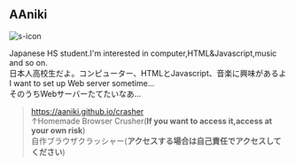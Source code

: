 ## AAniki
![s-icon](https://github.com/user-attachments/assets/208d54aa-5725-4744-8da4-5409eca72bc9)

Japanese HS student.I'm interested in computer,HTML&Javascript,music and so on.<br>
日本人高校生だよ。コンピューター、HTMLとJavascript、音楽に興味があるよ<br>
I want to set up Web server sometime...<br>
そのうちWebサーバーたてたいなあ...<br>

> https://aaniki.github.io/crasher<br>
> ↑Homemade Browser Crusher(**If you want to access it,access at your own risk**)<br>
>  自作ブラウザクラッシャー(**アクセスする場合は自己責任でアクセスしてください**)<br>
